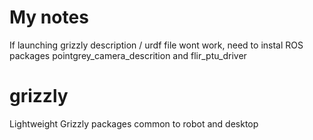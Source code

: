 My notes
=======
If launching grizzly description / urdf file wont work, need to instal ROS packages pointgrey_camera_descrition and flir_ptu_driver



grizzly
=======

Lightweight Grizzly packages common to robot and desktop
